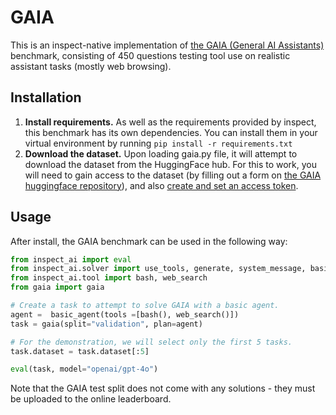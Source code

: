 # GAIA
This is an inspect-native implementation of [the GAIA (General AI Assistants)](https://arxiv.org/abs/2311.12983) benchmark, consisting of 450 questions testing tool use on realistic assistant tasks (mostly web browsing).

## Installation

1) **Install requirements.** As well as the requirements provided by inspect, this benchmark has its own dependencies. You can install them in your virtual environment by running ```pip install -r requirements.txt```
2) **Download the dataset.** Upon loading gaia.py file, it will attempt to download the dataset from the HuggingFace hub. For this to work, you will need to gain access to the dataset (by filling out a form on [the GAIA huggingface repository](https://huggingface.co/datasets/gaia-benchmark/GAIA)), and also [create and set an access token](https://huggingface.co/docs/hub/en/security-tokens).

## Usage
After install, the GAIA benchmark can be used in the following way:

```python
from inspect_ai import eval
from inspect_ai.solver import use_tools, generate, system_message, basic_agent
from inspect_ai.tool import bash, web_search
from gaia import gaia

# Create a task to attempt to solve GAIA with a basic agent.
agent =  basic_agent(tools =[bash(), web_search()])
task = gaia(split="validation", plan=agent)

# For the demonstration, we will select only the first 5 tasks.
task.dataset = task.dataset[:5]

eval(task, model="openai/gpt-4o")
```

Note that the GAIA test split does not come with any solutions - they must be uploaded to the online leaderboard.